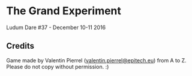 # The Grand Experiment
Ludum Dare #37 - December 10-11 2016

## Credits
Game made by Valentin Pierrel (valentin.pierrel@epitech.eu) from A to Z.
Please do not copy without permission. :)